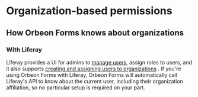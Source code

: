 # Organization-based permissions

## How Orbeon Forms knows about organizations

### With Liferay

Liferay provides a UI for admins to [manage users](https://dev.liferay.com/discover/portal/-/knowledge_base/7-0/user-management), assign roles to 	users, and it also supports [creating and assigning users to organizations](https://dev.liferay.com/discover/portal/-/knowledge_base/7-0/adding-and-managing-organizations) . If you're using Orbeon Forms with Liferay, Orbeon Forms will automatically call Liferay's API to know about the current user, including their organization affiliation, so no particular setup is required on your part.

